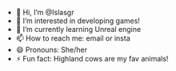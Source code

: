 - 👋 Hi, I’m @Islasgr
- 👀 I’m interested in developing games!
- 🌱 I’m currently learning Unreal engine
- 📫 How to reach me: email or insta 
- 😄 Pronouns: She/her
- ⚡ Fun fact: Highland cows are my fav animals!

